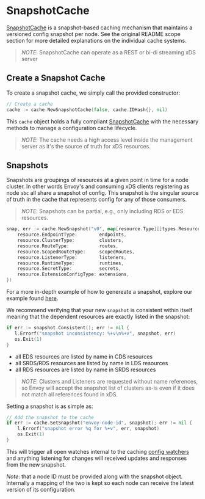 # SnapshotCache

[SnapshotCache](https://github.com/envoyproxy/go-control-plane/blob/main/pkg/cache/v3/simple.go#L40) is a snapshot-based caching mechanism that maintains a versioned config snapshot per node. See the original README scope section for more detailed explanations on the individual cache systems.

> *NOTE*: SnapshotCache can operate as a REST or bi-di streaming xDS server

## Create a Snapshot Cache

To create a snapshot cache, we simply call the provided constructor:
```go
// Create a cache
cache := cache.NewSnapshotCache(false, cache.IDHash{}, nil)
```
This `cache` object holds a fully compliant [SnapshotCache](https://github.com/envoyproxy/go-control-plane/blob/main/pkg/cache/v3/simple.go#L40) with the necessary methods to manage a configuration cache lifecycle.

> *NOTE*: The cache needs a high access level inside the management server as it's the source of truth for xDS resources.

## Snapshots

Snapshots are groupings of resources at a given point in time for a node cluster. In other words Envoy's and consuming xDS clients registering as node `abc` all share a snapshot of config. This snapshot is the singular source of truth in the cache that represents config for any of those consumers.

> *NOTE*: Snapshots can be partial, e.g., only including RDS or EDS resources. 

```go
snap, err := cache.NewSnapshot("v0", map[resource.Type][]types.Resource{
    resource.EndpointType:        endpoints,
    resource.ClusterType:         clusters,
    resource.RouteType:           routes,
    resource.ScopedRouteType:     scopedRoutes,
    resource.ListenerType:        listeners,
    resource.RuntimeType:         runtimes,
    resource.SecretType:          secrets,
    resource.ExtensionConfigType: extensions,
})
```

For a more in-depth example of how to genereate a snapshot, explore our example found [here](https://github.com/envoyproxy/go-control-plane/blob/main/internal/example/resource.go#L168).

We recommend verifying that your new `snapshot` is consistent within itself meaning that the dependent resources are exactly listed in the snapshot:

```go
if err := snapshot.Consistent(); err != nil {
   l.Errorf("snapshot inconsistency: %+v\n%+v", snapshot, err)
   os.Exit(1)
}
```

- all EDS resources are listed by name in CDS resources
- all SRDS/RDS resources are listed by name in LDS resources
- all RDS resources are listed by name in SRDS resources

> *NOTE*: Clusters and Listeners are requested without name references, so Envoy will accept the snapshot list of clusters as-is even if it does not match all references found in xDS.

Setting a snapshot is as simple as:
```go
// Add the snapshot to the cache
if err := cache.SetSnapshot("envoy-node-id", snapshot); err != nil {
    l.Errorf("snapshot error %q for %+v", err, snapshot)
    os.Exit(1)
}
```

This will trigger all open watches internal to the caching [config watchers](https://github.com/envoyproxy/go-control-plane/blob/main/pkg/cache/v3/cache.go#L45) and anything listening for changes will received updates and responses from the new snapshot.

*Note*: that a node ID must be provided along with the snapshot object. Internally a mapping of the two is kept so each node can receive the latest version of its configuration.
